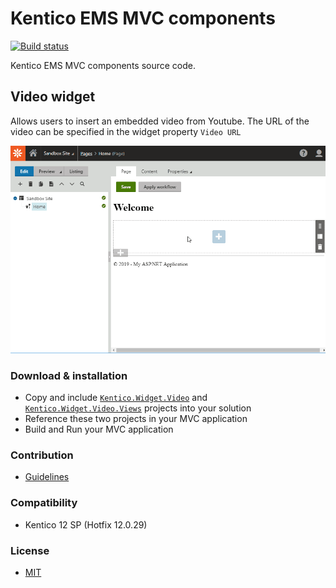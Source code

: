 # Kentico EMS MVC components

[![Build status](https://ci.appveyor.com/api/projects/status/mjjcebk97lpvi998?svg=true)](https://ci.appveyor.com/project/kentico/ems-mvc-components)

Kentico EMS MVC components source code.

## Video widget

Allows users to insert an embedded video from Youtube. The URL of the video can be specified in the widget property `Video URL`

![Video widget](/Kentico.Widget.Video/VideoWidget.gif)

### Download & installation
- Copy and include [`Kentico.Widget.Video`](/Kentico.Widget.Video) and [`Kentico.Widget.Video.Views`](/Kentico.Widget.Video.Views) projects into your solution
- Reference these two projects in your MVC application
- Build and Run your MVC application

### Contribution
- [Guidelines](/CONTRIBUTING.md)

### Compatibility
- Kentico 12 SP (Hotfix 12.0.29)

### License
- [MIT](/LICENSE)
